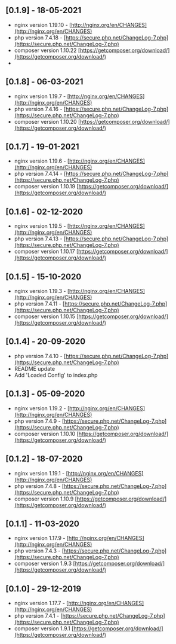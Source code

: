 ## [0.1.9] - 18-05-2021
- nginx version 1.19.10 - [http://nginx.org/en/CHANGES](http://nginx.org/en/CHANGES)
- php version 7.4.18 - [https://secure.php.net/ChangeLog-7.php](https://secure.php.net/ChangeLog-7.php)
- composer version 1.10.22 [https://getcomposer.org/download/](https://getcomposer.org/download/)
-
## [0.1.8] - 06-03-2021
- nginx version 1.19.7 - [http://nginx.org/en/CHANGES](http://nginx.org/en/CHANGES)
- php version 7.4.16 - [https://secure.php.net/ChangeLog-7.php](https://secure.php.net/ChangeLog-7.php)
- composer version 1.10.20 [https://getcomposer.org/download/](https://getcomposer.org/download/)

## [0.1.7] - 19-01-2021
- nginx version 1.19.6 - [http://nginx.org/en/CHANGES](http://nginx.org/en/CHANGES)
- php version 7.4.14 - [https://secure.php.net/ChangeLog-7.php](https://secure.php.net/ChangeLog-7.php)
- composer version 1.10.19 [https://getcomposer.org/download/](https://getcomposer.org/download/)
## [0.1.6] - 02-12-2020
- nginx version 1.19.5 - [http://nginx.org/en/CHANGES](http://nginx.org/en/CHANGES)
- php version 7.4.13 - [https://secure.php.net/ChangeLog-7.php](https://secure.php.net/ChangeLog-7.php)
- composer version 1.10.17 [https://getcomposer.org/download/](https://getcomposer.org/download/)

## [0.1.5] - 15-10-2020
- nginx version 1.19.3 - [http://nginx.org/en/CHANGES](http://nginx.org/en/CHANGES)
- php version 7.4.11 - [https://secure.php.net/ChangeLog-7.php](https://secure.php.net/ChangeLog-7.php)
- composer version 1.10.15 [https://getcomposer.org/download/](https://getcomposer.org/download/)

## [0.1.4] - 20-09-2020
- php version 7.4.10 - [https://secure.php.net/ChangeLog-7.php](https://secure.php.net/ChangeLog-7.php)
- README update
- Add 'Loaded Config' to index.php

## [0.1.3] - 05-09-2020
- nginx version 1.19.2 - [http://nginx.org/en/CHANGES](http://nginx.org/en/CHANGES)
- php version 7.4.9 - [https://secure.php.net/ChangeLog-7.php](https://secure.php.net/ChangeLog-7.php)
- composer version 1.10.10 [https://getcomposer.org/download/](https://getcomposer.org/download/)

## [0.1.2] - 18-07-2020
- nginx version 1.19.1 - [http://nginx.org/en/CHANGES](http://nginx.org/en/CHANGES)
- php version 7.4.8 - [https://secure.php.net/ChangeLog-7.php](https://secure.php.net/ChangeLog-7.php)
- composer version 1.10.9 [https://getcomposer.org/download/](https://getcomposer.org/download/)

## [0.1.1] - 11-03-2020
- nginx version 1.17.9 - [http://nginx.org/en/CHANGES](http://nginx.org/en/CHANGES)
- php version 7.4.3 - [https://secure.php.net/ChangeLog-7.php](https://secure.php.net/ChangeLog-7.php)
- composer version 1.9.3 [https://getcomposer.org/download/](https://getcomposer.org/download/)

## [0.1.0] - 29-12-2019
- nginx version 1.17.7 - [http://nginx.org/en/CHANGES](http://nginx.org/en/CHANGES)
- php version 7.4.1 - [https://secure.php.net/ChangeLog-7.php](https://secure.php.net/ChangeLog-7.php)
- composer version 1.9.1 [https://getcomposer.org/download/](https://getcomposer.org/download/)